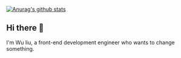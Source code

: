 [![Anurag's github stats](https://github-readme-stats.vercel.app/api?username=WJCHumble)](https://github.com/anuraghazra/github-readme-stats)

## Hi there 👋

I'm Wu liu, a front-end development engineer who wants to change something.
